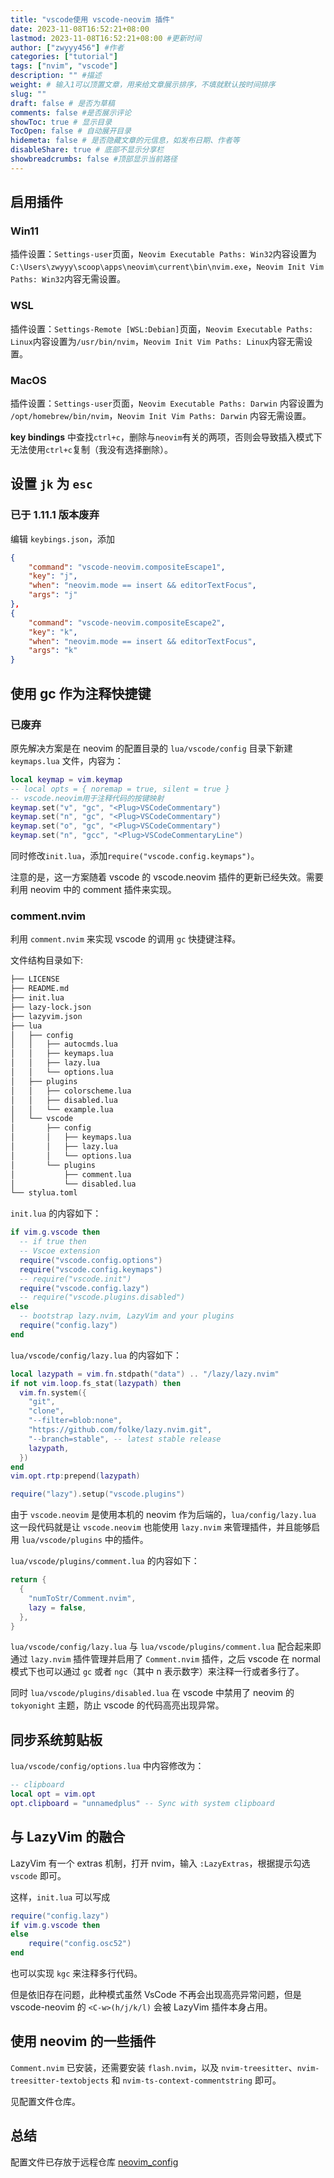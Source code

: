 ```yaml
---
title: "vscode使用 vscode-neovim 插件"
date: 2023-11-08T16:52:21+08:00
lastmod: 2023-11-08T16:52:21+08:00 #更新时间
author: ["zwyyy456"] #作者
categories: ["tutorial"]
tags: ["nvim", "vscode"]
description: "" #描述
weight: # 输入1可以顶置文章，用来给文章展示排序，不填就默认按时间排序
slug: ""
draft: false # 是否为草稿
comments: false #是否展示评论
showToc: true # 显示目录
TocOpen: false # 自动展开目录
hidemeta: false # 是否隐藏文章的元信息，如发布日期、作者等
disableShare: true # 底部不显示分享栏
showbreadcrumbs: false #顶部显示当前路径
---
```

## 启用插件

### Win11

插件设置：`Settings-user`页面，`Neovim Executable Paths: Win32`内容设置为`C:\Users\zwyyy\scoop\apps\neovim\current\bin\nvim.exe`，`Neovim Init Vim Paths: Win32`内容无需设置。

### WSL

插件设置：`Settings-Remote [WSL:Debian]`页面，`Neovim Executable Paths: Linux`内容设置为`/usr/bin/nvim`，`Neovim Init Vim Paths: Linux`内容无需设置。

### MacOS

插件设置：`Settings-user`页面，`Neovim Executable Paths: Darwin` 内容设置为 `/opt/homebrew/bin/nvim`，`Neovim Init Vim Paths: Darwin` 内容无需设置。


**key bindings** 中查找`ctrl+c`，删除与`neovim`有关的两项，否则会导致插入模式下无法使用`ctrl+c`复制（我没有选择删除）。

## 设置 `jk` 为 `esc`

### 已于 1.11.1 版本废弃

编辑 `keybings.json`，添加

```json
{
    "command": "vscode-neovim.compositeEscape1",
    "key": "j",
    "when": "neovim.mode == insert && editorTextFocus",
    "args": "j"
},
{
    "command": "vscode-neovim.compositeEscape2",
    "key": "k",
    "when": "neovim.mode == insert && editorTextFocus",
    "args": "k"
}
```

## 使用 gc 作为注释快捷键

### 已废弃
原先解决方案是在 neovim 的配置目录的 `lua/vscode/config` 目录下新建 `keymaps.lua` 文件，内容为：

```lua
local keymap = vim.keymap
-- local opts = { noremap = true, silent = true }
-- vscode.neovim用于注释代码的按键映射
keymap.set("v", "gc", "<Plug>VSCodeCommentary")
keymap.set("n", "gc", "<Plug>VSCodeCommentary")
keymap.set("o", "gc", "<Plug>VSCodeCommentary")
keymap.set("n", "gcc", "<Plug>VSCodeCommentaryLine")
```

同时修改`init.lua`，添加`require("vscode.config.keymaps")`。

注意的是，这一方案随着 vscode 的 vscode.neovim 插件的更新已经失效。需要利用 neovim 中的 comment 插件来实现。

### comment.nvim

利用 `comment.nvim` 来实现 vscode 的调用 `gc` 快捷键注释。

文件结构目录如下:

```txt
├── LICENSE
├── README.md
├── init.lua
├── lazy-lock.json
├── lazyvim.json
├── lua
│   ├── config
│   │   ├── autocmds.lua
│   │   ├── keymaps.lua
│   │   ├── lazy.lua
│   │   └── options.lua
│   ├── plugins
│   │   ├── colorscheme.lua
│   │   ├── disabled.lua
│   │   └── example.lua
│   └── vscode
│       ├── config
│       │   ├── keymaps.lua
│       │   ├── lazy.lua
│       │   └── options.lua
│       └── plugins
│           ├── comment.lua
│           └── disabled.lua
└── stylua.toml
```

`init.lua` 的内容如下：

```lua
if vim.g.vscode then
  -- if true then
  -- Vscoe extension
  require("vscode.config.options")
  require("vscode.config.keymaps")
  -- require("vscode.init")
  require("vscode.config.lazy")
  -- require("vscode.plugins.disabled")
else
  -- bootstrap lazy.nvim, LazyVim and your plugins
  require("config.lazy")
end
```

`lua/vscode/config/lazy.lua` 的内容如下：

```lua
local lazypath = vim.fn.stdpath("data") .. "/lazy/lazy.nvim"
if not vim.loop.fs_stat(lazypath) then
  vim.fn.system({
    "git",
    "clone",
    "--filter=blob:none",
    "https://github.com/folke/lazy.nvim.git",
    "--branch=stable", -- latest stable release
    lazypath,
  })
end
vim.opt.rtp:prepend(lazypath)

require("lazy").setup("vscode.plugins")
```

由于 `vscode.neovim` 是使用本机的 neovim 作为后端的，`lua/config/lazy.lua` 这一段代码就是让 `vscode.neovim` 也能使用 `lazy.nvim` 来管理插件，并且能够启用 `lua/vscode/plugins` 中的插件。

`lua/vscode/plugins/comment.lua` 的内容如下：

```lua
return {
  {
    "numToStr/Comment.nvim",
    lazy = false,
  },
}
```

`lua/vscode/config/lazy.lua` 与 `lua/vscode/plugins/comment.lua` 配合起来即通过 `lazy.nvim` 插件管理并启用了 `Comment.nvim` 插件，之后 vscode 在 normal 模式下也可以通过 `gc` 或者 `ngc`（其中 n 表示数字）来注释一行或者多行了。

同时 `lua/vscode/plugins/disabled.lua` 在 vscode 中禁用了 neovim 的 `tokyonight` 主题，防止 vscode 的代码高亮出现异常。

## 同步系统剪贴板

`lua/vscode/config/options.lua` 中内容修改为：

```lua
-- clipboard
local opt = vim.opt
opt.clipboard = "unnamedplus" -- Sync with system clipboard
```

## 与 LazyVim 的融合

LazyVim 有一个 extras 机制，打开 nvim，输入 `:LazyExtras`，根据提示勾选 `vscode` 即可。

这样，`init.lua` 可以写成

```lua
require("config.lazy")
if vim.g.vscode then
else
    require("config.osc52")
end
```

也可以实现 `kgc` 来注释多行代码。

但是依旧存在问题，此种模式虽然 VsCode 不再会出现高亮异常问题，但是 vscode-neovim 的 `<C-w>(h/j/k/l)` 会被 LazyVim 插件本身占用。

## 使用 neovim 的一些插件

`Comment.nvim` 已安装，还需要安装 `flash.nvim`，以及 `nvim-treesitter`、`nvim-treesitter-textobjects` 和 `nvim-ts-context-commentstring` 即可。

见配置文件仓库。

## 总结

配置文件已存放于远程仓库 [neovim_config](https://github.com/zwyyy456/nvim_config/tree/main)


